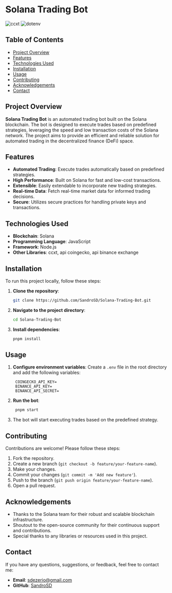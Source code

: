 # Solana Trading Bot

![ccxt](https://img.shields.io/badge/ccxt-v4.3.38-blue.svg)
![dotenv](https://img.shields.io/badge/dotenv-v16.4.5-green.svg)

## Table of Contents

- [Project Overview](#project-overview)
- [Features](#features)
- [Technologies Used](#technologies-used)
- [Installation](#installation)
- [Usage](#usage)
- [Contributing](#contributing)
- [Acknowledgements](#acknowledgements)
- [Contact](#contact)

## Project Overview

**Solana Trading Bot** is an automated trading bot built on the Solana blockchain. The bot is designed to execute trades based on predefined strategies, leveraging the speed and low transaction costs of the Solana network. The project aims to provide an efficient and reliable solution for automated trading in the decentralized finance (DeFi) space.

## Features

- **Automated Trading**: Execute trades automatically based on predefined strategies.
- **High Performance**: Built on Solana for fast and low-cost transactions.
- **Extensible**: Easily extendable to incorporate new trading strategies.
- **Real-time Data**: Fetch real-time market data for informed trading decisions.
- **Secure**: Utilizes secure practices for handling private keys and transactions.

## Technologies Used

- **Blockchain**: Solana
- **Programming Language**: JavaScript
- **Framework**: Node.js
- **Other Libraries**: ccxt, api coingecko, api binance exchange

## Installation

To run this project locally, follow these steps:

1. **Clone the repository**:

   ```sh
   git clone https://github.com/SandroSD/Solana-Trading-Bot.git
   ```

2. **Navigate to the project directory**:

   ```sh
   cd Solana-Trading-Bot
   ```

3. **Install dependencies**:
   ```sh
   pnpm install
   ```

## Usage

1. **Configure environment variables**:
   Create a `.env` file in the root directory and add the following variables:

   ```env
    COINGECKO_API_KEY=
    BINANCE_API_KEY=
    BINANCE_API_SECRET=
   ```

2. **Run the bot**:

   ```sh
    pnpm start
   ```

3. The bot will start executing trades based on the predefined strategy.

## Contributing

Contributions are welcome! Please follow these steps:

1. Fork the repository.
2. Create a new branch (`git checkout -b feature/your-feature-name`).
3. Make your changes.
4. Commit your changes (`git commit -m 'Add new feature'`).
5. Push to the branch (`git push origin feature/your-feature-name`).
6. Open a pull request.

## Acknowledgements

- Thanks to the Solana team for their robust and scalable blockchain infrastructure.
- Shoutout to the open-source community for their continuous support and contributions.
- Special thanks to any libraries or resources used in this project.

## Contact

If you have any questions, suggestions, or feedback, feel free to contact me:

- **Email**: sdezerio@gmail.com
- **GitHub**: [SandroSD](https://github.com/SandroSD)
